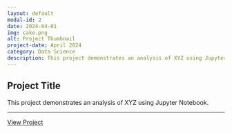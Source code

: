 ```yaml
---
layout: default
modal-id: 2
date: 2024-04-01
img: cake.png
alt: Project Thumbnail
project-date: April 2024
category: Data Science
description: This project demonstrates an analysis of XYZ using Jupyter Notebook.
---
```


<div class="container">
    <div class="row">
        <div class="col-lg-8 mx-auto">
            <h2>Project Title</h2>
            <p class="lead">This project demonstrates an analysis of XYZ using Jupyter Notebook.</p>
            <hr>
            <p><a href="https://nbviewer.org/github/Gautam-02s/Kaggle-Notebooks/blob/main/climate-change.ipynb" target="_blank">View Project</a></p>
        </div>
    </div>
</div>

